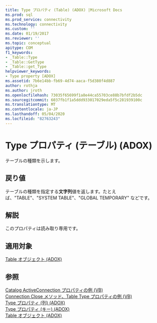 ```yaml
---
title: Type プロパティ (Table) (ADOX) |Microsoft Docs
ms.prod: sql
ms.prod_service: connectivity
ms.technology: connectivity
ms.custom: ''
ms.date: 01/19/2017
ms.reviewer: ''
ms.topic: conceptual
apitype: COM
f1_keywords:
- _Table::Type
- _Table::GetType
- _Table::get_Type
helpviewer_keywords:
- Type property [ADOX]
ms.assetid: 7b6e14bb-fb69-4d74-aaca-f5d380f4d887
author: rothja
ms.author: jroth
ms.openlocfilehash: 73035f65699f1a8e44ca55703ce88b7bfdf2b5dc
ms.sourcegitcommit: 6037fb1f1a5ddd933017029eda5f5c281939100c
ms.translationtype: MT
ms.contentlocale: ja-JP
ms.lasthandoff: 05/04/2020
ms.locfileid: "82763243"
---
```

# <a name="type-property-table-adox"></a>Type プロパティ (テーブル) (ADOX)
テーブルの種類を示します。  
  
## <a name="return-values"></a>戻り値  
 テーブルの種類を指定する**文字列**値を返します。たとえば、"TABLE"、"SYSTEM TABLE"、"GLOBAL TEMPORARY" などです。  
  
## <a name="remarks"></a>解説  
 このプロパティは読み取り専用です。  
  
## <a name="applies-to"></a>適用対象  
 [Table オブジェクト (ADOX)](../../../ado/reference/adox-api/table-object-adox.md)  
  
## <a name="see-also"></a>参照  
 [Catalog ActiveConnection プロパティの例 (VB)](../../../ado/reference/adox-api/catalog-activeconnection-property-example-vb.md)   
 [Connection Close メソッド、Table Type プロパティの例 (VB)](../../../ado/reference/adox-api/connection-close-method-table-type-property-example-vb.md)   
 [Type プロパティ (列) (ADOX)](../../../ado/reference/adox-api/type-property-column-adox.md)   
 [Type プロパティ (キー) (ADOX)](../../../ado/reference/adox-api/type-property-key-adox.md)   
 [Table オブジェクト (ADOX)](../../../ado/reference/adox-api/table-object-adox.md)
